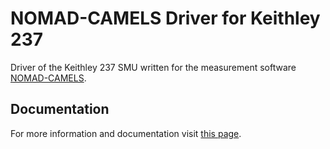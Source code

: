 # NOMAD-CAMELS Driver for Keithley 237  

Driver of the Keithley 237 SMU written for the measurement software [NOMAD-CAMELS](https://fau-lap.github.io/NOMAD-CAMELS/).


## Documentation

For more information and documentation visit [this page](https://fau-lap.github.io/NOMAD-CAMELS/).